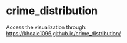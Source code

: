 ﻿# crime_distribution
Access the visualization through: https://khoale1096.github.io/crime_distribution/
